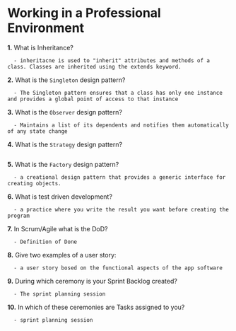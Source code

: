 # Working in a Professional Environment

**1.** What is Inheritance?
<!-- enter you answer in the space below -->
```
  - inheritacne is used to "inherit" attributes and methods of a class. Classes are inherited using the extends keyword.
```
**2.** What is the `Singleton` design pattern?
<!-- enter you answer in the space below -->
```
  - The Singleton pattern ensures that a class has only one instance and provides a global point of access to that instance
```
**3.** What is the `Observer` design pattern?
<!-- enter you answer in the space below -->
```
  - Maintains a list of its dependents and notifies them automatically of any state change
```
**4.** What is the `Strategy` design pattern?
<!-- enter you answer in the space below -->
```

```
**5.** What is the `Factory` design pattern?
<!-- enter you answer in the space below -->
```
  - a creational design pattern that provides a generic interface for creating objects.
```
**6.** What is test driven development?
<!-- enter you answer in the space below -->
```
  - a practice where you write the result you want before creating the program
```
**7.** In Scrum/Agile what is the DoD?
<!-- enter you answer in the space below -->
```
  - Definition of Done
```
**8.** Give two examples of a user story:
<!-- enter you answer in the space below -->
```
  - a user story bosed on the functional aspects of the app software
```
**9.** During which ceremony is your Sprint Backlog created?
<!-- enter you answer in the space below -->
```
  - The sprint planning session
```
**10.** In which of these ceremonies are Tasks assigned to you?
<!-- enter you answer in the space below -->
```
  - sprint planning session
```
